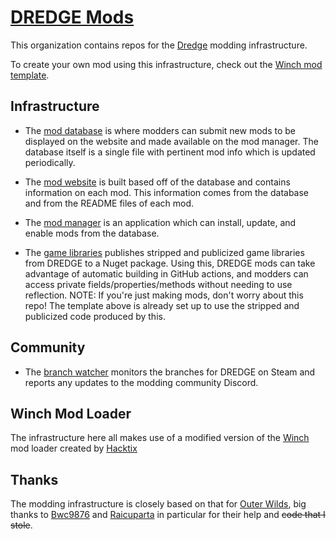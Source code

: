 # [DREDGE Mods](https://dredgemods.com)

This organization contains repos for the [Dredge](https://store.steampowered.com/app/1562430/DREDGE/) modding infrastructure. 

To create your own mod using this infrastructure, check out the [Winch mod template](https://github.com/DREDGE-Mods/WinchModTemplate).

## Infrastructure

- The [mod database](https://github.com/DREDGE-Mods/DredgeModDatabase) is where modders can submit new mods to be displayed on the website and made available on the mod manager. 
The database itself is a single file with pertinent mod info which is updated periodically.

- The [mod website](https://github.com/DREDGE-Mods/DredgeModsWebsite) is built based off of the database and contains information on each mod. This information comes from the database and from the README files of each mod.

- The [mod manager](https://github.com/DREDGE-Mods/DredgeModManager) is an application which can install, update, and enable mods from the database.

- The [game libraries](https://github.com/DREDGE-Mods/DredgeGameLibs) publishes stripped and publicized game libraries from DREDGE to a Nuget package. 
Using this, DREDGE mods can take advantage of automatic building in GitHub actions, and modders can access private fields/properties/methods without needing to use reflection. NOTE: If you're just making mods, don't worry about this repo! The template above is already set up to use the stripped and publicized code produced by this.

## Community

- The [branch watcher](https://github.com/DREDGE-Mods/DredgeBranchWatcher) monitors the branches for DREDGE on Steam and reports any updates to the modding community Discord.

## Winch Mod Loader
The infrastructure here all makes use of a modified version of the [Winch](https://github.com/DREDGE-Mods/Winch) mod loader created by [Hacktix](https://github.com/Hacktix)

## Thanks
The modding infrastructure is closely based on that for [Outer Wilds](https://github.com/ow-mods), big thanks to [Bwc9876](https://github.com/Bwc9876) and [Raicuparta](https://github.com/Raicuparta) in particular for their help and ~~code that I stole~~.
